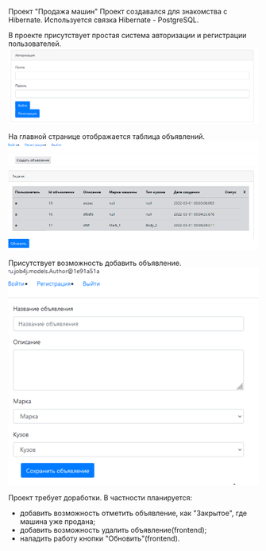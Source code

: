 Проект "Продажа машин"
Проект создавался для знакомства с Hibernate.
Используется связка Hibernate - PostgreSQL.

В проекте присутствует простая система авторизации и регистрации пользователей.
![img.png](img.png)

На главной странице отображается таблица объявлений. 
![img_1.png](img_1.png)

Присутствует возможность добавить объявление.
![img_2.png](img_2.png)

Проект требует доработки. В частности планируется:
- добавить возможность отметить объявление, как "Закрытое", где машина уже продана;
- добавить возможность удалить объявление(frontend);
- наладить работу кнопки "Обновить"(frontend). 
